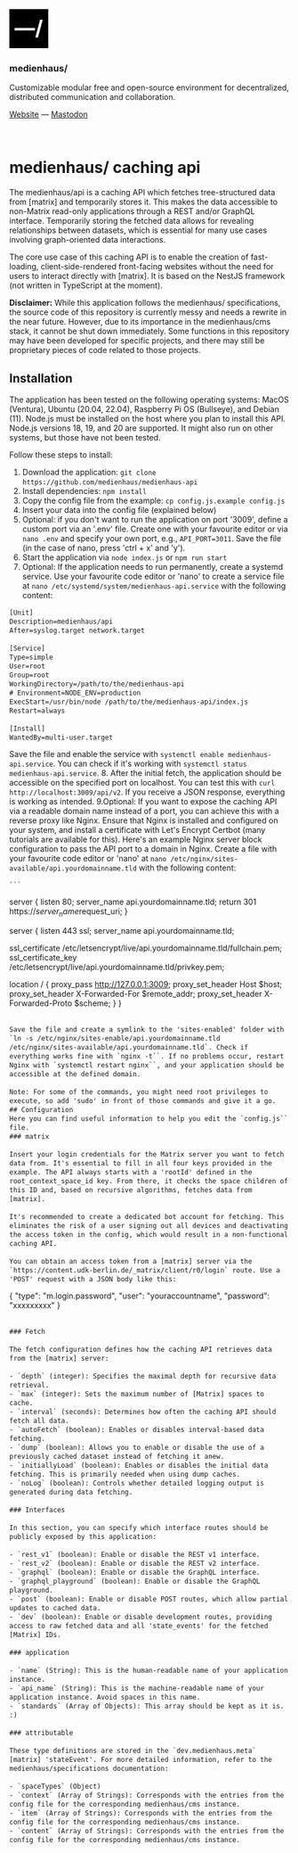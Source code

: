 <img src="./public/favicon.svg" width="70" />

### medienhaus/

Customizable modular free and open-source environment for decentralized, distributed communication and collaboration.

[Website](https://medienhaus.dev/) — [Mastodon](https://chaos.social/@medienhaus)

<br>

# medienhaus/ caching api 

The medienhaus/api is a caching API which fetches tree-structured data from [matrix] and temporarily stores it. This makes the data accessible to non-Matrix read-only applications through a REST and/or GraphQL interface. Temporarily storing the fetched data allows for revealing relationships between datasets, which is essential for many use cases involving graph-oriented data interactions.

The core use case of this caching API is to enable the creation of fast-loading, client-side-rendered front-facing websites without the need for users to interact directly with [matrix]. It is based on the NestJS framework (not written in TypeScript at the moment).

**Disclaimer:** 
While this application follows the medienhaus/ specifications, the source code of this repository is currently messy and needs a rewrite in the near future. However, due to its importance in the medienhaus/cms stack, it cannot be shut down immediately. Some functions in this repository may have been developed for specific projects, and there may still be proprietary pieces of code related to those projects.

## Installation

The application has been tested on the following operating systems: MacOS (Ventura), Ubuntu (20.04, 22.04), Raspberry Pi OS (Bullseye), and Debian (11). Node.js must be installed on the host where you plan to install this API. Node.js versions 18, 19, and 20 are supported. It might also run on other systems, but those have not been tested.

Follow these steps to install:

1. Download the application: `git clone https://github.com/medienhaus/medienhaus-api`
2. Install dependencies: `npm install`
3. Copy the config file from the example: `cp config.js.example config.js`
4. Insert your data into the config file (explained below)
5. Optional: if you don't want to run the application on port '3009', define a custom port via an '.env' file. Create one with your favourite editor or via `nano .env` and specify your own port, e.g., `API_PORT=3011`. Save the file (in the case of nano, press 'ctrl + x' and 'y').
6. Start the application via `node index.js` or `npm run start`
7. Optional: If the application needs to run permanently, create a systemd service. Use your favourite code editor or 'nano' to create a service file at `nano /etc/systemd/system/medienhaus-api.service` with the following content:

````
[Unit]
Description=medienhaus/api
After=syslog.target network.target

[Service]
Type=simple
User=root
Group=root
WorkingDirectory=/path/to/the/medienhaus-api
# Environment=NODE_ENV=production
ExecStart=/usr/bin/node /path/to/the/medienhaus-api/index.js
Restart=always

[Install]
WantedBy=multi-user.target
````

Save the file and enable the service with `systemctl enable medienhaus-api.service`. You can check if it's working with `systemctl status medienhaus-api.service`. 
8. After the initial fetch, the application should be accessible on the specified port on localhost. You can test this with `curl http://localhost:3009/api/v2`. If you receive a JSON response, everything is working as intended.
9.Optional: If you want to expose the caching API via a readable domain name instead of a port, you can achieve this with a reverse proxy like Nginx. Ensure that Nginx is installed and configured on your system, and install a certificate with Let's Encrypt Certbot (many tutorials are available for this). Here's an example Nginx server block configuration to pass the API port to a domain in Nginx. Create a file with your favourite code editor or 'nano' at `nano /etc/nginx/sites-available/api.yourdomainname.tld` with the following content:
    
    ```

server {
  listen 80;
  server_name api.yourdomainname.tld;
  return 301 https://$server_name$request_uri;
}

server {
  listen 443 ssl;
  server_name api.yourdomainname.tld;

  ssl_certificate /etc/letsencrypt/live/api.yourdomainname.tld/fullchain.pem;
  ssl_certificate_key /etc/letsencrypt/live/api.yourdomainname.tld/privkey.pem;

  location / {
    proxy_pass http://127.0.0.1:3009;
    proxy_set_header Host $host;
    proxy_set_header X-Forwarded-For $remote_addr;
    proxy_set_header X-Forwarded-Proto $scheme;
  }
}
```

Save the file and create a symlink to the 'sites-enabled' folder with `ln -s /etc/nginx/sites-enable/api.yourdomainname.tld /etc/nginx/sites-available/api.yourdomainname.tld`. Check if everything works fine with `nginx -t``. If no problems occur, restart Nginx with `systemctl restart nginx``, and your application should be accessible at the defined domain.

Note: For some of the commands, you might need root privileges to execute, so add 'sudo' in front of those commands and give it a go.
## Configuration
Here you can find useful information to help you edit the `config.js`` file.
### matrix

Insert your login credentials for the Matrix server you want to fetch data from. It's essential to fill in all four keys provided in the example. The API always starts with a 'rootId' defined in the root_context_space_id key. From there, it checks the space children of this ID and, based on recursive algorithms, fetches data from [matrix].

It's recommended to create a dedicated bot account for fetching. This eliminates the risk of a user signing out all devices and deactivating the access token in the config, which would result in a non-functional caching API.

You can obtain an access token from a [matrix] server via the `https://content.udk-berlin.de/_matrix/client/r0/login` route. Use a 'POST' request with a JSON body like this:
```

{
	"type": "m.login.password",
	"user": "youraccountname",
	"password": "xxxxxxxxx"
}
```

### Fetch 

The fetch configuration defines how the caching API retrieves data from the [matrix] server:

- `depth` (integer): Specifies the maximal depth for recursive data retrieval.
- `max` (integer): Sets the maximum number of [Matrix] spaces to cache.
- `interval` (seconds): Determines how often the caching API should fetch all data.
- `autoFetch` (boolean): Enables or disables interval-based data fetching.
- `dump` (boolean): Allows you to enable or disable the use of a previously cached dataset instead of fetching it anew.
- `initiallyLoad` (boolean): Enables or disables the initial data fetching. This is primarily needed when using dump caches.
- `noLog` (boolean): Controls whether detailed logging output is generated during data fetching.

### Interfaces

In this section, you can specify which interface routes should be publicly exposed by this application:

- `rest_v1` (boolean): Enable or disable the REST v1 interface.
- `rest_v2` (boolean): Enable or disable the REST v2 interface.
- `graphql` (boolean): Enable or disable the GraphQL interface.
- `graphql_playground` (boolean): Enable or disable the GraphQL playground.
- `post` (boolean): Enable or disable POST routes, which allow partial updates to cached data.
- `dev` (boolean): Enable or disable development routes, providing access to raw fetched data and all 'state_events' for the fetched [Matrix] IDs.

### application

- `name` (String): This is the human-readable name of your application instance.
- `api_name` (String): This is the machine-readable name of your application instance. Avoid spaces in this name.
- `standards` (Array of Objects): This array should be kept as it is. :)

### ‌attributable

These type definitions are stored in the `dev.medienhaus.meta` [matrix] 'stateEvent'. For more detailed information, refer to the medienhaus/specifications documentation:

- `spaceTypes` (Object)
- `context` (Array of Strings): Corresponds with the entries from the config file for the corresponding medienhaus/cms instance.
- `item` (Array of Strings): Corresponds with the entries from the config file for the corresponding medienhaus/cms instance.
- `content` (Array of Strings): Corresponds with the entries from the config file for the corresponding medienhaus/cms instance.
